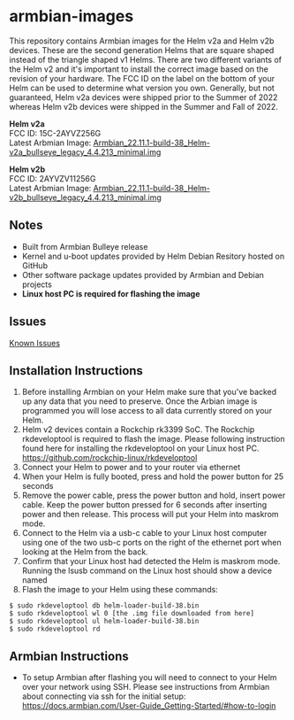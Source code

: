 # armbian-images

This repository contains Armbian images for the Helm v2a and Helm v2b devices.  These are the second generation Helms that are square shaped instead of the triangle shaped v1 Helms.  There are two different variants of the Helm v2 and it's important to install the correct image based on the revision of your hardware.  The FCC ID on the label on the bottom of your Helm can be used to determine what version you own.  Generally, but not guaranteed, Helm v2a devices were shipped prior to the Summer of 2022 whereas Helm v2b devices were shipped in the Summer and Fall of 2022.

**Helm v2a**\
FCC ID: 15C-2AYVZ256G\
Latest Arbmian Image: [Armbian_22.11.1-build-38_Helm-v2a_bullseye_legacy_4.4.213_minimal.img](https://github.com/HelmSecure/armbian-images/releases/download/v22.11.1-build-34/Armbian_22.11.1-build-38_Helm-v2a_bullseye_legacy_4.4.213_minimal.img)

**Helm v2b**\
FCC ID: 2AYVZV11256G\
Latest Arbmian Image: [Armbian_22.11.1-build-38_Helm-v2b_bullseye_legacy_4.4.213_minimal.img](https://github.com/HelmSecure/armbian-images/releases/download/v22.11.1-build-34/Armbian_22.11.1-build-38_Helm-v2b_bullseye_legacy_4.4.213_minimal.img)

## Notes
+ Built from Armbian Bulleye release
+ Kernel and u-boot updates provided by Helm Debian Resitory hosted on GitHub
+ Other software package updates provided by Armbian and Debian projects
+ **Linux host PC is required for flashing the image**

## Issues
[Known Issues](https://github.com/HelmSecure/armbian-images/issues)

## Installation Instructions
1. Before installing Armbian on your Helm make sure that you've backed up any data that you need to preserve.  Once the Arbian image is programmed you will lose access to all data currently stored on your Helm.
2. Helm v2 devices contain a Rockchip rk3399 SoC.  The Rockchip rkdeveloptool is required to flash the image.  Please following instruction found here for installing the rkdeveloptool on your Linux host PC.  https://github.com/rockchip-linux/rkdeveloptool
3. Connect your Helm to power and to your router via ethernet
4. When your Helm is fully booted, press and hold the power button for 25 seconds
5. Remove the power cable, press the power button and hold, insert power cable.  Keep the power button pressed for 6 seconds after inserting power and then release.  This process will put your Helm into maskrom mode.
6. Connect to the Helm via a usb-c cable to your Linux host computer using one of the two usb-c ports on the right of the ethernet port when looking at the Helm from the back.
7. Confirm that your Linux host had detected the Helm is maskrom mode.  Running the lsusb command on the Linux host should show a device named
8. Flash the image to your Helm using these commands:

```
$ sudo rkdeveloptool db helm-loader-build-38.bin
$ sudo rkdeveloptool wl 0 [the .img file downloaded from here]
$ sudo rkdeveloptool ul helm-loader-build-38.bin
$ sudo rkdeveloptool rd
```


## Armbian Instructions
+ To setup Armbian after flashing you will need to connect to your Helm over your network using SSH.  Please see instructions from Armbian about connecting via ssh for the initial setup: https://docs.armbian.com/User-Guide_Getting-Started/#how-to-login
